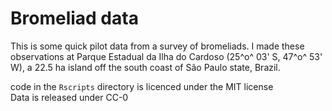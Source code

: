 # Bromeliad data

This is some quick pilot data from a survey of bromeliads. I made these observations at Parque Estadual da Ilha do Cardoso (25^o^
03' S, 47^o^ 53' W), a 22.5 ha island off the south coast of São Paulo state,
Brazil.

code in the `Rscripts` directory is licenced under the MIT license  
Data is released under CC-0